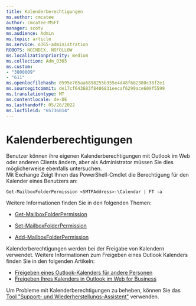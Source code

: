 ```yaml
---
title: Kalenderberechtigungen
ms.author: cmcatee
author: cmcatee-MSFT
manager: scotv
ms.audience: Admin
ms.topic: article
ms.service: o365-administration
ROBOTS: NOINDEX, NOFOLLOW
ms.localizationpriority: medium
ms.collection: Adm_O365
ms.custom:
- "3800009"
- "611"
ms.openlocfilehash: 0595e765aa6898255b355e4d48f682380c38f2e1
ms.sourcegitcommit: de17cf643683f8406831eecaf6299ace609f5599
ms.translationtype: MT
ms.contentlocale: de-DE
ms.lasthandoff: 05/26/2022
ms.locfileid: "65736014"
---
```

# <a name="calendar-permissions"></a>Kalenderberechtigungen

Benutzer können ihre eigenen Kalenderberechtigungen mit Outlook im Web oder anderen Clients ändern, aber als Administrator müssen Sie dies möglicherweise ebenfalls untersuchen.  
Mit Exchange Zeigt Ihnen das PowerShell-Cmdlet die Berechtigung für den Kalender eines Benutzers an:

`Get-MailboxFolderPermission <SMTPAddress>:\Calendar | FT -a`

Weitere Informationen finden Sie in den folgenden Themen:

- [Get-MailboxFolderPermission](https://docs.microsoft.com/powershell/module/exchange/get-mailboxfolderpermission?view=exchange-ps&preserve-view=true)

- [Set-MailboxFolderPermission](https://docs.microsoft.com/powershell/module/exchange/set-mailboxfolderpermission?view=exchange-ps&preserve-view=true)

- [Add-MailboxFolderPermission](https://office.visualstudio.com/DefaultCollection/MAX/_queries/query/Add-MailboxFolderPermission)

Kalenderberechtigungen werden bei der Freigabe von Kalendern verwendet. Weitere Informationen zum Freigeben eines Outlook Kalenders finden Sie in den folgenden Artikeln:

- [Freigeben eines Outlook-Kalenders für andere Personen](https://support.office.com/article/353ed2c1-3ec5-449d-8c73-6931a0adab88)
- [Freigeben Ihres Kalenders in Outlook im Web for Business](https://support.office.com/article/7ecef8ae-139c-40d9-bae2-a23977ee58d5)

Um Probleme mit Kalenderberechtigungen zu beheben, können Sie das [Tool "Support- und Wiederherstellungs-Assistent"](https://support.microsoft.com/office/e90bb691-c2a7-4697-a94f-88836856c72f) verwenden.